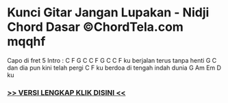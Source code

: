 
 # Kunci Gitar Jangan Lupakan - Nidji Chord Dasar ©ChordTela.com mqqhf


Capo di fret 5 Intro : C F G C C F G C C F ku berjalan terus tanpa henti G C dan dia pun kini telah pergi C F ku berdoa di tengah indah dunia G Am Em D ku

###  <a href="https://shortlighzx.web.app?sq=Kunci Gitar Jangan Lupakan - Nidji Chord Dasar ©ChordTela.com"> >> VERSI LENGKAP KLIK DISINI << </a>

